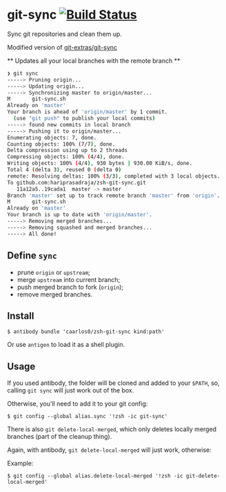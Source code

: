 # git-sync [![Build Status](https://travis-ci.org/caarlos0/zsh-git-sync.svg?branch=master)](https://travis-ci.org/caarlos0/zsh-git-sync)

Sync git repositories and clean them up.

Modified version of [git-extras/git-sync](https://github.com/tj/git-extras/blob/master/bin/git-sync)

** Updates all your local branches with the remote branch **


```sh
❯ git sync
-----> Pruning origin...
-----> Updating origin...
-----> Synchronizing master to origin/master...
M       git-sync.sh
Already on 'master'
Your branch is ahead of 'origin/master' by 1 commit.
  (use "git push" to publish your local commits)
-----> found new commits in local branch
-----> Pushing it to origin/master...
Enumerating objects: 7, done.
Counting objects: 100% (7/7), done.
Delta compression using up to 2 threads
Compressing objects: 100% (4/4), done.
Writing objects: 100% (4/4), 930 bytes | 930.00 KiB/s, done.
Total 4 (delta 3), reused 0 (delta 0)
remote: Resolving deltas: 100% (3/3), completed with 3 local objects.
To github.com:hariprasadraja/zsh-git-sync.git
   11a12a5..19cada1  master -> master
Branch 'master' set up to track remote branch 'master' from 'origin'.
M       git-sync.sh
Already on 'master'
Your branch is up to date with 'origin/master'.
-----> Removing merged branches...
-----> Removing squashed and merged branches...
-----> All done!
```

## Define `sync`

- prune `origin` or `upstream`;
- merge `upstream` into current branch;
- push merged branch to fork (`origin`);
- remove merged branches.

## Install

```console
$ antibody bundle 'caarlos0/zsh-git-sync kind:path'
```

Or use `antigen` to load it as a shell plugin.

## Usage

If you used antibody, the folder will be cloned and added to your `$PATH`,
so, calling `git sync` will just work out of the box.


Otherwise, you'll need to add it to your git config:

```console
$ git config --global alias.sync '!zsh -ic git-sync'
```

There is also `git delete-local-merged`, which only deletes
locally merged branches (part of the cleanup thing).

Again, with antibody, `git delete-local-merged` will just work, otherwise:

Example:

```console
$ git config --global alias.delete-local-merged '!zsh -ic git-delete-local-merged'
```
